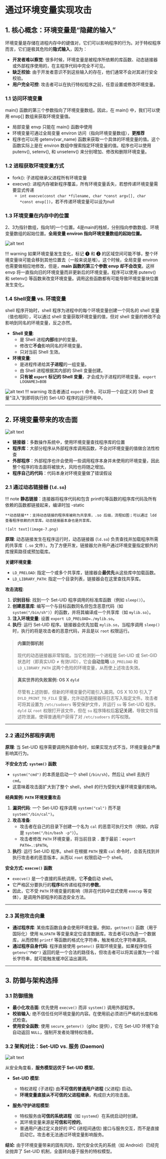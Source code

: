 # **通过环境变量实现攻击**

## 1. 核心概念：环境变量是“隐藏的输入”

环境变量是存储在进程内存中的键值对，它们可以影响程序的行为。对于特权程序而言，它们是极其危险的**隐式输入**，因为：

-   **开发者难以察觉**: 很多时候，环境变量是被程序所依赖的库函数、动态链接器或外部程序使用的，在主程序代码中完全不可见。
-   **缺乏校验**: 由于开发者意识不到这些输入的存在，他们通常不会对其进行安全校验。
-   **用户完全可控**: 攻击者可以在执行特权程序之前，任意设置或修改环境变量。

### 1.1 **访问环境变量**
main() 函数的第三个参数指向了环境变量数组。因此，在 main() 中，我们可以使用 envp[] 数组来获取环境变量值。

- 局部变量 envp 只能在 main() 函数中使用
- 环境变量可通过全局变量 environ 访问（指向环境变量数组），**更推荐**
- 程序也可以用 getenv(var_name) 函数来获取一个具体的环境变量的值。这个函数实际上是在 environ 数组中搜索指定环境变量的值。程序也可以使用 putenv(), setenv(), 和 unsetenv() 来分别增加、修改和删除环境变量。

### 1.2 **进程获取环境变量方式**
- fork(): 子进程继承父进程所有环境变量
- execve(): 进程内存被新程序覆盖，所有环境变量丢失，若想传递环境变量需要显式传递
  - `int execve(const char *filename, char *const argv[], char *const envp[])`，若不传递环境变量可以设为null

### 1.3 **环境变量在内存中的位置**
2、3为指针数组，指向1的一个位置。4是main的栈帧，分别指向参数数组、环境变量数组的起始位置。**全局变量 environ 指向环境变量数组的起始位置。**

![alt text](image-4.png)

!!! warning
    如果环境变量发生变化，标记 ❶ 和 ❷ 的区域空间可能不够，整个环境变量块可能会移到其他位置去（一般来说是堆）。这个时候，全局变量 environ 也需要做相应地修改，但是，**main 函数的第三个参数 envp 却不会改变**。这样 envp 将一直指向旧的环境变量而非更新后的环境变量。程序可以使用 putenv() 和 setenv() 等函数来改变环境变量。调用这些函数都有可能导致环境变量块位置发生变化。
### 1.4 **Shell变量 vs. 环境变量** 
shell 程序开始时，shell 程序为进程中的每个环境变量创建一个同名的 shell 变量（值也相同），可以通过 shell 变量获取环境变量的值，但对 shell 变量的修改不会影响到同名的环境变量，反之亦然。

-   **Shell 变量**:
    -   是 Shell 进程**内部**维护的变量。
    -   修改它**不会**影响同名的环境变量。
    -   只对当前 Shell 生效。
-   **环境变量**:
    -   是进程传递给其**子进程**的一组变量。
    -   由 Shell 进程根据其内部的 Shell 变量创建。
    -   **只有被 `export` 标记的 Shell 变量**，才会成为子进程的环境变量。`export LOGNAME3=BOB`

![alt text](image-5.png)
!!! warning
    攻击者通过 `export` 命令，可以将一个自定义的 Shell 变量“注入”到即将执行的 Set-UID 程序的运行环境中。

---

## 2. **环境变量带来的攻击面**

![alt text](image-6.png)

- **链接器**：多数操作系统中，使用环境变量查找程序库的位置
- **程序库**：大部分程序从外部程序库调用函数，不会对环境变量的值做合法性检查
- **外部程序**：外部程序也许会使用一些调用程序本身并未使用的环境变量，因此整个程序的攻击面将被放大，风险也将随之增加。
- **程序自己的代码**：代码本身对环境变量做了错误假设
### 2.1 **通过动态链接器 (`ld.so`)**
!!! note
    **静态链接**：连接器将程序代码和包含 printf()等函数的程序库代码及所有依赖的函数都链接起来，编译时加 -static

    **动态链接**：支持动态链接的程序库被称为共享库，.so 后缀，流程如图；可以通过 ldd 查看程序依赖的共享库。动态链接器本身也是共享库。

    ![alt text](image-7.png)

**原理**:
动态链接发生在程序运行时，动态链接器 (`ld.so`) 负责查找并加载程序所需的共享库（`.so` 文件）。为了方便开发，链接器允许用户通过环境变量指定额外的库搜索路径或预加载库。

**关键环境变量**:

-   `LD_PRELOAD`: 指定一个或多个共享库，链接器会**最优先**从这些库中加载函数。
-   `LD_LIBRARY_PATH`: 指定一个目录列表，链接器会在这里查找共享库。

**攻击流程**:

1.  **识别目标**: 找到一个 Set-UID 程序调用的标准库函数（例如 `sleep()`）。
2.  **创建恶意库**: 编写一个与目标函数同名但包含恶意代码（如 `system("/bin/sh")`）的函数，并将其编译成一个共享库（如 `mylib.so`）。
3.  **注入环境变量**: 设置 `export LD_PRELOAD=./mylib.so`。
4.  **执行**: 运行 Set-UID 程序。链接器会优先加载 `mylib.so`，当程序调用 `sleep()` 时，执行的将是攻击者的恶意代码，并且是以 `root` 权限运行。

> #### **内置防御机制**
> 现代的动态链接器非常智能。当它检测到一个进程是 Set-UID 或 Set-GID 状态时（即真实UID ≠ 有效UID），它会**自动忽略** `LD_PRELOAD` 和 `LD_LIBRARY_PATH` 这两个危险的环境变量，从而使上述攻击失效。

> #### **真实世界的失败案例: OS X `dyld`**
> 尽管有上述防御，但新的环境变量仍可能引入漏洞。OS X 10.10 引入了 `DYLD_PRINT_TO_FILE` 变量，允许动态链接器将日志写入指定文件。攻击者可将其设置为 `/etc/sudoers` 等受保护文件，并运行 `su` 等 Set-UID 程序。`dyld` 以 `root` 权限打开该文件，但在 `su` 程序降权后**忘记关闭**，导致文件描述符泄漏，使得普通用户获得了对 `/etc/sudoers` 的写权限。

---

### 2.2 **通过外部程序调用**

**原理**:
当 Set-UID 程序需要调用外部命令时，如果实现方式不当，环境变量会严重影响其行为。

**不安全方式: `system()` 函数**
-   `system("cmd")` 的本质是启动一个 shell (`/bin/sh`)，然后让 shell 去执行 `cmd`。
-   这意味着攻击面扩大到了整个 shell，shell 的行为受到大量环境变量的影响。

**经典案例: `PATH` 环境变量攻击**

1.  **漏洞代码**: 一个 Set-UID 程序调用 `system("cal")` 而不是 `system("/bin/cal")`。
2.  **攻击准备**:
    -   攻击者在自己的目录下创建一个名为 `cal` 的恶意可执行文件（例如，内容是 `system("/bin/bash -p")`）。
    -   攻击者修改 `PATH` 环境变量，将当前目录 `.` 置于最前：`export PATH=.:$PATH`。
3.  **执行**: 运行 Set-UID 程序。shell 在根据 `PATH` 搜索 `cal` 命令时，会首先找到并执行攻击者的恶意版本，从而以 `root` 权限启动一个 shell。

**安全方式: `execve()` 函数**
-   `execve()` 是一个直接的系统调用，它**不会**启动 shell。
-   它严格区分要执行的**程序**和传递给程序的**参数**。
-   因此，它不受 `PATH` 环境变量的影响（除非在代码中显式使用 `execvp` 等变体），是调用外部程序的首选安全方法。

---

### 2.3 **其他攻击向量**

-   **通过程序库**: 某些库函数自身会使用环境变量。例如，`gettext()` 函数（用于国际化）使用 `NLSPATH` 等变量来定位语言数据库。攻击者可以伪造一个数据库，从而控制 `printf` 等函数的格式化字符串，触发格式化字符串漏洞。
-   **通过程序自身代码**: 程序直接使用 `getenv()` 获取环境变量。如果程序信任 `getenv("PWD")` 返回的是一个合法的路径名，但攻击者可以将其设置为一个超长字符串，就可能触发缓冲区溢出漏洞。

---

## 3. **防御与架构选择**

### 3.1 **防御措施**
-   **最小化攻击面**: 优先使用 `execve()` 而非 `system()` 调用外部程序。
-   **校验输入**: 绝不信任任何环境变量的内容。在使用前必须进行严格的长度和格式检查。
-   **使用安全函数**: 使用 `secure_getenv()`（glibc 提供），它在 Set-UID 环境下会自动返回 `NULL`，强制开发者处理特权场景。

### 3.2 **架构对比：Set-UID vs. 服务 (Daemon)**

![alt text](image-8.png)

从安全角度看，**服务模型远优于 Set-UID 模型**。

-   **Set-UID 模型**:
    -   特权进程 (子进程) 由**不可信的普通用户进程** (父进程) 启动。
    -   **环境变量直接从不可信的父进程继承**，构成巨大的攻击面。

-   **服务/守护进程模型**:
    -   特权服务由**可信的系统进程**（如 `systemd`）在系统启动时创建。
    -   其环境变量来源是**可信和可控的**。
    -   普通用户通过定义良好的 IPC (进程间通信) 接口与服务交互，而不是直接启动它。攻击者无法通过环境变量影响服务。

**结论**: 由于环境变量带来的固有风险，现代安全优先的系统（如 Android）已经完全抛弃了 Set-UID 机制，全面转向基于服务的特权模型。